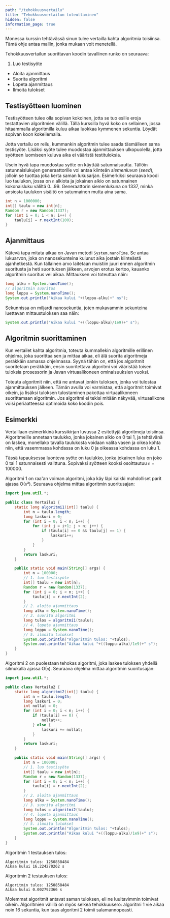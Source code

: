 ```yaml
---
path: "/tehokkuusvertailu"
title: "Tehokkuusvertailun toteuttaminen"
hidden: false
information_page: true
---
```


Monessa kurssin tehtävässä sinun tulee vertailla kahta algoritmia toisiinsa.
Tämä ohje antaa mallin, jonka mukaan voit menetellä.

Tehokkuusvertailun suorittavan koodin tavallinen runko on seuraava:

1. Luo testisyöte
- Aloita ajanmittaus
- Suorita algoritmi
- Lopeta ajanmittaus
- Ilmoita tulokset


## Testisyötteen luominen

Testisyötteen tulee olla sopivan kokoinen, jotta se tuo esille eroja
testattavien algoritmien välillä.
Tällä kurssilla hyvä koko on sellainen, jossa hitaammalla algoritmilla
kuluu aikaa luokkaa kymmenen sekuntia. Löydät sopivan koon kokeilemalla.

Jotta vertailu on reilu, kummankin algoritmin tulee saada täsmälleen sama
testisyöte. Lisäksi syöte tulee muodostaa ajanmittauksen ulkopuolella,
jotta syötteen luomiseen kuluva aika ei vääristä testituloksia.

Usein hyvä tapa muodostaa syöte on käyttää satunnaisuutta.
Tällöin satunnaislukujen generaattorille voi antaa kiinteän _siemenluvun_ (_seed_),
jolloin se tuottaa joka kerta saman lukusarjan.
Esimerkiksi seuraava koodi luo taulukon, jossa on `n` alkiota ja
jokainen alkio on satunnainen kokonaisluku väliltä 0...99.
Generaattorin siemenlukuna on 1337,
minkä ansiosta taulukon sisältö on satunnainen mutta aina sama.

```java
int n = 1000000;
int[] taulu = new int[n];
Random r = new Random(1337);
for (int i = 0; i < n; i++) {
    taulu[i] = r.nextInt(100);
}
```

## Ajanmittaus

Kätevä tapa mitata aikaa on Javan metodi `System.nanoTime`.
Se antaa lukuarvon, joka on nanosekunteina kulunut aika jostain kiinteästä ajanhetkestä.
Kun tällainen arvo laitetaan muistiin juuri ennen algoritmin suoritusta
ja heti suorituksen jälkeen, arvojen erotus kertoo, kauanko algoritmin suoritus vei aikaa.
Mittauksen voi toteuttaa näin:


```java
long alku = System.nanoTime();
// algoritmin suoritus
long loppu = System.nanoTime();
System.out.println("Aikaa kului "+(loppu-alku)+" ns");
```

Sekunnissa on miljardi nanosekuntia, joten mukavammin sekunteina
luettavan mittaustuloksen saa näin:

```java
System.out.println("Aikaa kului "+((loppu-alku)/1e9)+" s");
```

## Algoritmin suorittaminen

Kun vertailet kahta algoritmia, toteuta kummallekin algoritmille erillinen ohjelma,
joka suorittaa sen ja mittaa aikaa, eli älä suorita algoritmeja peräkkäin samassa ohjelmassa.
Syynä tähän on, että jos algoritmit suoritetaan peräkkäin,
ensin suoritettava algoritmi voi vääristää toisen tuloksia prosessorin ja
Javan virtuaalikoneen ominaisuuksien vuoksi.

Toteuta algoritmit niin, että ne antavat jonkin tuloksen, jonka voi tulostaa
ajanmittauksen jälkeen. Tämän avulla voi varmistaa, että algoritmit toimivat oikein,
ja lisäksi tuloksen tulostaminen pakottaa virtuaalikoneen suorittamaan algoritmin.
Jos algoritmi ei tekisi mitään näkyvää, virtuaalikone voisi periaatteessa optimoida
koko koodin pois.

## Esimerkki

Vertaillaan esimerkkinä kurssikirjan luvussa 2 esitettyjä algoritmeja toisiinsa.
Algoritmeille annetaan taulukko, jonka jokainen alkio on 0 tai 1,
ja tehtävänä on laskea, monellako tavalla taulukosta voidaan valita vasen ja oikea kohta niin,
että vasemmassa kohdassa on luku 0 ja oikeassa kohdassa on luku 1.

Tässä tapauksessa luonteva syöte on taulukko, jonka jokainen luku on joko 0 tai 1
satunnaisesti valittuna.
Sopivaksi syötteen kooksi osoittautuu `n` = 100000.

Algoritmi 1 on raa'an voiman algoritmi, joka käy läpi kaikki mahdolliset parit
ajassa O(`n`²). Seuraava ohjelma mittaa algoritmin suoritusajan:

```java
import java.util.*;

public class Vertailu1 {
    static long algoritmi1(int[] taulu) {
        int n = taulu.length;
        long laskuri = 0;
        for (int i = 0; i < n; i++) {
            for (int j = i+1; j < n; j++) {
                if (taulu[i] == 0 && taulu[j] == 1) {
                    laskuri++;
                }
            }
        }
        return laskuri;
    }

    public static void main(String[] args) {
        int n = 100000;
        // 1. luo testisyöte
        int[] taulu = new int[n];
        Random r = new Random(1337);
        for (int i = 0; i < n; i++) {
            taulu[i] = r.nextInt(2);
        }
        // 2. aloita ajanmittaus
        long alku = System.nanoTime();
        // 3. suorita algoritmi
        long tulos = algoritmi1(taulu);
        // 4. lopeta ajanmittaus
        long loppu = System.nanoTime();
        // 5. ilmoita tulokset
        System.out.println("Algoritmin tulos: "+tulos);
        System.out.println("Aikaa kului "+((loppu-alku)/1e9)+" s");
    }
}
```

Algoritmi 2 on puolestaan tehokas algoritmi,
joka laskee tuloksen yhdellä silmukalla ajassa O(`n`).
Seuraava ohjelma mittaa algoritmin suoritusajan:

```java
import java.util.*;

public class Vertailu2 {
    static long algoritmi2(int[] taulu) {
        int n = taulu.length;
        long laskuri = 0;
        int nollat = 0;
        for (int i = 0; i < n; i++) {
            if (taulu[i] == 0) {
                nollat++;
            } else {
                laskuri += nollat;
            }
        }
        return laskuri;
    }

    public static void main(String[] args) {
        int n = 100000;
        // 1. luo testisyöte
        int[] taulu = new int[n];
        Random r = new Random(1337);
        for (int i = 0; i < n; i++) {
            taulu[i] = r.nextInt(2);
        }
        // 2. aloita ajanmittaus
        long alku = System.nanoTime();
        // 3. suorita algoritmi
        long tulos = algoritmi2(taulu);
        // 4. lopeta ajanmittaus
        long loppu = System.nanoTime();
        // 5. ilmoita tulokset
        System.out.println("Algoritmin tulos: "+tulos);
        System.out.println("Aikaa kului "+((loppu-alku)/1e9)+" s");
    }
}
```

Algoritmin 1 testauksen tulos:

```x
Algoritmin tulos: 1250858484
Aikaa kului 16.224270262 s
```

Algoritmin 2 testauksen tulos:

```x
Algoritmin tulos: 1250858484
Aikaa kului 0.002792366 s
```

Molemmat algoritmit antavat saman tuloksen,
eli ne luultavimmin toimivat oikein.
Algoritmien välillä on myös selkeä tehokkuusero:
algoritmi 1 vie aikaa noin 16 sekuntia,
kun taas algoritmi 2 toimii salamannopeasti.
